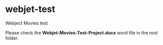 # webjet-test

Webject Movies test



Please check the **Webjet-Movies-Test-Project.docx** word file in the root folder. 

